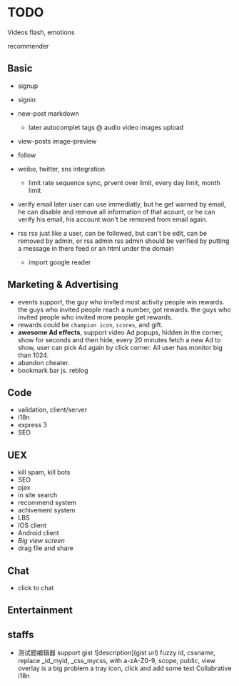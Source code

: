 TODO
====

Videos flash, emotions

recommender

Basic
---

* signup
* signin
* new-post
  markdown

  * later
    autocomplet
    tags
    @
    audio
    video
    images
    upload

* view-posts
  image-preview

* follow

* weibo, twitter, sns integration

  * limit rate sequence sync, prvent over limit, every day limit, month limit

* verify email later
   user can use immediatly, but he get warned by email, he can disable and remove all information of that acount,
   or he can verify his email, his account won't be removed from email again.

* rss
  rss just like a user, can be followed, but can't be edit, can be removed by admin, or rss admin
  rss admin should be verified by putting a message in there feed
  or an html under the domain

  * import google reader

Marketing & Advertising
---
* events support, the guy who invited most activity people win rewards. 
  the guys who invited people reach a number, got rewards.
  the guys who invited people who invited more people get rewards.
* rewards could be `champion icon`, `scores`, and gift.
* **awesome Ad effects**, support video Ad popups, hidden in the corner, show for seconds and then hide, every 20 minutes fetch a new Ad to show, user can pick Ad again by click corner. All user has monitor big than 1024.
* abandon cheater.
* bookmark bar js. reblog

Code
---

* validation, client/server
* i18n
* express 3
* SEO

UEX
---
* kill spam, kill bots
* SEO
* pjax
* in site search
* recommend system
* achivement system
* LBS
* IOS client
* Android client
* _Big view screen_
* drag file and share

Chat
---
* click to chat

Entertainment
---

staffs
---
* 测试题编辑器
support gist
![description](gist url)
fuzzy id, cssname, replace \_id_myid, \_css_mycss, with a-zA-Z0-9, scope, public, view
overlay is a big problem
a tray icon, click and add some text
Collabrative i18n

